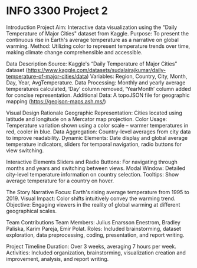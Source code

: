 # INFO 3300 Project 2
Introduction
Project Aim: Interactive data visualization using the "Daily Temperature of Major Cities" dataset from Kaggle.
Purpose: To present the continuous rise in Earth's average temperature as a narrative on global warming.
Method: Utilizing color to represent temperature trends over time, making climate change comprehensible and accessible.

Data Description
Source: Kaggle's “Daily Temperature of Major Cities” dataset (https://www.kaggle.com/datasets/sudalairajkumar/daily-temperature-of-major-cities/data)
Variables: Region, Country, City, Month, Day, Year, AvgTemperature.
Data Processing: Monthly and yearly average temperatures calculated, ‘Day’ column removed, ‘YearMonth’ column added for concise representation.
Additional Data: A topoJSON file for geographic mapping (https://geojson-maps.ash.ms/)

Visual Design Rationale
Geographic Representation: Cities located using latitude and longitude on a Mercator map projection.
Color Usage: Temperature variation shown using a color scale – warmer temperatures in red, cooler in blue.
Data Aggregation: Country-level averages from city data to improve readability.
Dynamic Elements: Date display and global average temperature indicators, sliders for temporal navigation, radio buttons for view switching.

Interactive Elements
Sliders and Radio Buttons: For navigating through months and years and switching between views.
Modal Window: Detailed city-level temperature information on country selection.
Tooltips: Show average temperature for a country on hover.

The Story
Narrative Focus: Earth's rising average temperature from 1995 to 2019.
Visual Impact: Color shifts intuitively convey the warming trend.
Objective: Engaging viewers in the reality of global warming at different geographical scales.

Team Contributions
Team Members: Julius Enarsson Enestrom, Bradley Paliska, Karim Pareja, Emir Polat.
Roles: Included brainstorming, dataset exploration, data preprocessing, coding, presentation, and report writing.

Project Timeline
Duration: Over 3 weeks, averaging 7 hours per week.
Activities: Included organization, brainstorming, visualization creation and improvement, analysis, and report writing.
